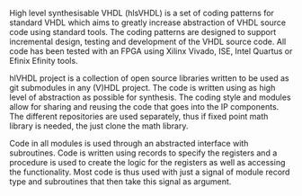 High level synthesisable VHDL (hlsVHDL) is a set of coding patterns for standard VHDL which aims to greatly increase abstraction of VHDL source code using standard tools. The coding patterns are designed to support incremental design, testing and development of the VHDL source code. All code has been tested with an FPGA using Xilinx Vivado, ISE, Intel Quartus or Efinix Efinity tools.

hlVHDL project is a collection of open source libraries written to be used as git submodules in any (V)HDL project. The code is written using as high level of abstraction as possible for synthesis. The coding style and modules allow for sharing and reusing the code that goes into the IP components. The different repositories are used separately, thus if fixed point math library is needed, the just clone the math library.

Code in all modules is used through an abstracted interface with subroutines. Code is written using records to specify the registers and a procedure is used to create the logic for the registers as well as accessing the functionality. Most code is thus used with just a signal of module record type and subroutines that then take this signal as argument.
